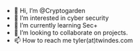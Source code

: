 - 👋 Hi, I’m @Cryptogarden
- 👀 I’m interested in cyber security
- 🌱 I’m currently learning Sec+
- 💞️ I’m looking to collaborate on projects.
- 📫 How to reach me tyler(at)twindes.com

<!---
Cryptogarden/Cryptogarden is a ✨ special ✨ repository because its `README.md` (this file) appears on your GitHub profile.
You can click the Preview link to take a look at your changes.
--->
